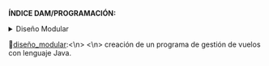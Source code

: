 **ÍNDICE DAM/PROGRAMACIÓN:**

<details><summary>Diseño Modular</summary>
	<ul>
		<li>
		   	<a href="https://github.com/sufigueroa87/dam/tree/main/programaci%C3%B3n/dise%C3%B1o_modular/ejercicio_1">🔹ejercicio_1</a>
		   	<li>Creación de un programa de gestión de vuelos con lenguaje Java.</li>
		</li>
		<li>
		   	<a href="https://github.com/sufigueroa87/dam/tree/main/programaci%C3%B3n/dise%C3%B1o_modular/ejercicio_2">🔹ejercicio_2</a>
		   	<li>Haz un programa que, dados dos arrays de valores reales, os diga cuál de ellos tiene el valor medio más alto.</li>
			<li>Aprovechad el principio de modularidad, de manera que su clase principal solo tenga definidos los médotos main e inicio.</li>
		</li>
	</ul>
</details>



🔹[diseño_modular](https://github.com/sufigueroa87/dam/tree/main/programaci%C3%B3n/dise%C3%B1o_modular):<\n>
	<\n>
		creación de un programa de gestión de vuelos con lenguaje Java.
	
	
  
